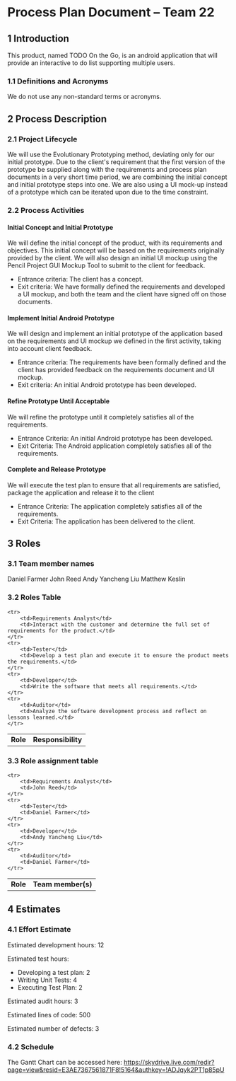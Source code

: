 # Process Plan Document – Team 22

## 1 Introduction
This product, named TODO On the Go, is an android application that will provide an interactive to do list supporting multiple users.

### 1.1 Definitions and Acronyms
We do not use any non-standard terms or acronyms.

## 2 Process Description

### 2.1 Project Lifecycle
We will use the Evolutionary Prototyping method, deviating only for our initial prototype. Due to the client's requirement that the first version of the prototype be supplied along with the requirements and process plan documents in a very short time period, we are combining the initial concept and initial prototype steps into one. We are also using a UI mock-up instead of a prototype which can be iterated upon due to the time constraint.

### 2.2 Process Activities
#### Initial Concept and Initial Prototype
We will define the initial concept of the product, with its requirements and objectives. This initial concept will be based on the requirements originally provided by the client. We will also design an initial UI mockup using the Pencil Project GUI Mockup Tool to submit to the client for feedback.
* Entrance criteria: The client has a concept.
* Exit criteria: We have formally defined the requirements and developed a UI mockup, and both the team and the client have signed off on those documents.

#### Implement Initial Android Prototype
We will design and implement an initial prototype of the application based on the requirements and UI mockup we defined in the first activity, taking into account client feedback.
* Entrance criteria: The requirements have been formally defined and the client has provided feedback on the requirements document and UI mockup.
* Exit criteria: An initial Android prototype has been developed.

#### Refine Prototype Until Acceptable
We will refine the prototype until it completely satisfies all of the requirements.
* Entrance Criteria: An initial Android prototype has been developed.
* Exit Criteria: The Android application completely satisfies all of the requirements.

#### Complete and Release Prototype
We will execute the test plan to ensure that all requirements are satisfied, package the application and release it to the client
* Entrance Criteria: The application completely satisfies all of the requirements.
* Exit Criteria: The application has been delivered to the client.

## 3 Roles

### 3.1 Team member names
Daniel Farmer
John Reed
Andy Yancheng Liu
Matthew Keslin

### 3.2 Roles Table

<table>
<tbody>
	<tr>
		<td><b>Role</b></td>
		<td><b>Responsibility</b></td>
	</tr>

	<tr>
		<td>Requirements Analyst</td>
		<td>Interact with the customer and determine the full set of requirements for the product.</td>
	</tr>
	<tr>
		<td>Tester</td>
		<td>Develop a test plan and execute it to ensure the product meets the requirements.</td>
	</tr>
	<tr>
		<td>Developer</td>
		<td>Write the software that meets all requirements.</td>
	</tr>
	<tr>
		<td>Auditor</td>
		<td>Analyze the software development process and reflect on lessons learned.</td>
	</tr>
</tbody>
</table>

### 3.3 Role assignment table

<table>
<tbody>
	<tr>
		<td><b>Role</b></td>
		<td><b>Team member(s)</b></td>
	</tr>

	<tr>
		<td>Requirements Analyst</td>
		<td>John Reed</td>
	</tr>
	<tr>
		<td>Tester</td>
		<td>Daniel Farmer</td>
	</tr>
	<tr>
		<td>Developer</td>
		<td>Andy Yancheng Liu</td>
	</tr>
	<tr>
		<td>Auditor</td>
		<td>Daniel Farmer</td>
	</tr>
</tbody>
</table>

## 4 Estimates

### 4.1 Effort Estimate

Estimated development hours: 12

Estimated test hours: 
* Developing a test plan: 2
* Writing Unit Tests: 4
* Executing Test Plan: 2

Estimated audit hours: 3

Estimated lines of code: 500

Estimated number of defects: 3

### 4.2 Schedule

The Gantt Chart can be accessed here: https://skydrive.live.com/redir?page=view&resid=E3AE7367561871F8!5164&authkey=!ADJqyk2PT1p85pU
